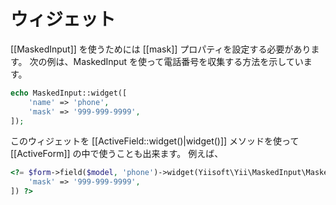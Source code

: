 ウィジェット
============

[[MaskedInput]] を使うためには [[mask]] プロパティを設定する必要があります。
次の例は、MaskedInput を使って電話番号を収集する方法を示しています。

```php
echo MaskedInput::widget([
    'name' => 'phone',
    'mask' => '999-999-9999',
]);
```

このウィジェットを [[ActiveField::widget()|widget()]] メソッドを使って [[ActiveForm]] の中で使うことも出来ます。
例えば、

```php
<?= $form->field($model, 'phone')->widget(Yiisoft\Yii\MaskedInput\MaskedInput::class, [
    'mask' => '999-999-9999',
]) ?>
```
